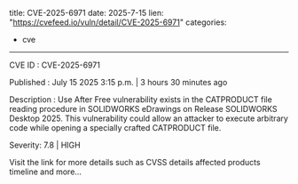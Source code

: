  
title: CVE-2025-6971
date: 2025-7-15
lien: "https://cvefeed.io/vuln/detail/CVE-2025-6971"
categories:
  - cve
---

CVE ID : CVE-2025-6971

Published :  July 15
2025
3:15 p.m. | 3 hours
30 minutes ago

Description : Use After Free vulnerability exists in the CATPRODUCT file reading procedure in SOLIDWORKS eDrawings on Release SOLIDWORKS Desktop 2025. This vulnerability could allow an attacker to execute arbitrary code while opening a specially crafted CATPRODUCT file.

Severity: 7.8 | HIGH

Visit the link for more details
such as CVSS details
affected products
timeline
and more...
